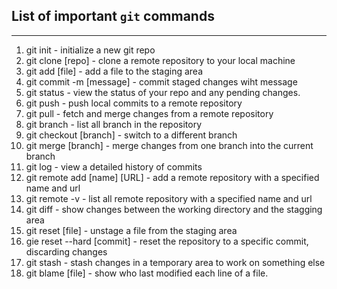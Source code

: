 ## List of important `git` commands
--------------------------------------
1. git init - initialize a new git repo
2. git clone [repo] - clone a remote repository to your local machine
3. git add [file] - add a file to the staging area
4. git commit -m [message] - commit staged changes wiht message
5. git status - view the status of your repo and any pending changes.
6. git push - push local commits to a remote repository
7. git pull - fetch and merge changes from a remote repository
8. git branch - list all branch in the repository
9. git checkout [branch] - switch to a different branch
10. git merge [branch] - merge changes from one branch into the current branch
11. git log - view a detailed history of commits
12. git remote add [name] [URL] - add a remote repository with a specified name and url
13. git remote -v - list all remote repository with a specified name and url
14. git diff - show changes between the working directory and the stagging area
15. git reset [file] - unstage a file from the staging area
16. gie reset --hard [commit] - reset the repository to a specific commit, discarding changes
17. git stash - stash changes in a temporary area to work on something else
18. git blame [file]  - show who last modified each line of a file. 
